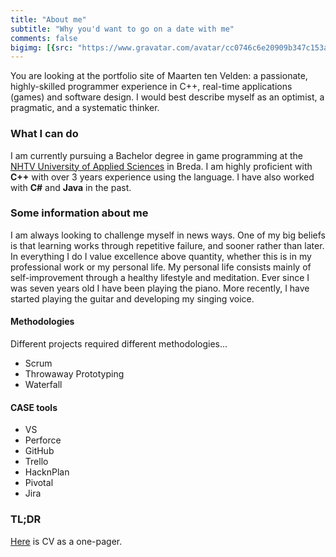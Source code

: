 ```yaml
---
title: "About me"
subtitle: "Why you'd want to go on a date with me"
comments: false
bigimg: [{src: "https://www.gravatar.com/avatar/cc0746c6e20909b347c153a932e0a235?s=512", desc: "Placeholder"}]
---
```


You are looking at the portfolio site of Maarten ten Velden: a passionate, highly-skilled programmer experience in C++, real-time applications (games) and software design. I would best describe myself as an optimist, a pragmatic, and a systematic thinker.

### What I can do
I am currently pursuing a Bachelor degree in game programming at the [NHTV University of Applied Sciences](https://www.nhtv.nl/ENG/bachelors/creative-media-and-game-technologies/startpage.html) in Breda. I am highly proficient with __C++__ with over 3 years experience using the language. I have also worked with __C#__ and __Java__ in the past.

### Some information about me
I am always looking to challenge myself in news ways. One of my big beliefs is
that learning works through repetitive failure, and sooner rather than later.
In everything I do I value excellence above quantity, whether this is in my
professional work or my personal life. My personal life consists mainly of
self-improvement through a healthy lifestyle and meditation. Ever since I was
seven years old I have been playing the piano. More recently, I have started
playing the guitar and developing my singing voice.


#### Methodologies
Different projects required different methodologies...  
- Scrum
- Throwaway Prototyping
- Waterfall

#### CASE tools
- VS
- Perforce
- GitHub
- Trello
- HacknPlan
- Pivotal
- Jira

### TL;DR

[Here][Download link] is CV as a one-pager.

[Download link]: ../../docs/OnePager.pdf
